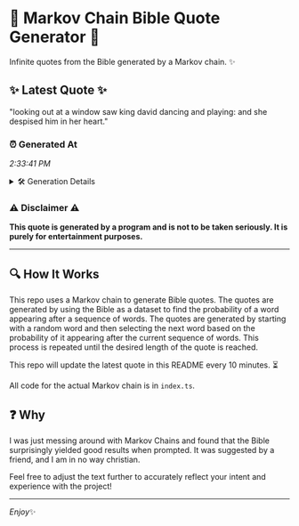 # 📖 Markov Chain Bible Quote Generator 📖

Infinite quotes from the Bible generated by a Markov chain. ✨

## ✨ Latest Quote ✨
"looking out at a window saw king david dancing and playing: and she despised him in her heart."

### ⏰ Generated At
*2:33:41 PM*

<details>
    <summary>🛠️ Generation Details</summary>
    <p>
        <strong>🌱 Seed:</strong> looking<br>
        <strong>🔄 Iterations:</strong> 17<br>
        <strong>📜 Context History:</strong><br>[ looking ]: out<br>[ looking, out ]: at<br>[ looking, out, at ]: a<br>[ looking, out, at, a ]: window<br>[ looking, out, at, a, window ]: saw<br>[ looking, out, at, a, window, saw ]: king<br>[ out, at, a, window, saw, king ]: david<br>[ at, a, window, saw, king, david ]: dancing<br>[ a, window, saw, king, david, dancing ]: and<br>[ window, saw, king, david, dancing, and ]: playing:<br>[ saw, king, david, dancing, and, playing: ]: and<br>[ king, david, dancing, and, playing:, and ]: she<br>[ david, dancing, and, playing:, and, she ]: despised<br>[ dancing, and, playing:, and, she, despised ]: him<br>[ and, playing:, and, she, despised, him ]: in<br>[ playing:, and, she, despised, him, in ]: her<br>[ and, she, despised, him, in, her ]: heart.<br>
    </p>
</details>

### ⚠️ Disclaimer ⚠️
**This quote is generated by a program and is not to be taken seriously. It is purely for entertainment purposes.**

---

## 🔍 How It Works

This repo uses a Markov chain to generate Bible quotes. The quotes are generated by using the Bible as a dataset to find the probability of a word appearing after a sequence of words. The quotes are generated by starting with a random word and then selecting the next word based on the probability of it appearing after the current sequence of words. This process is repeated until the desired length of the quote is reached.

This repo will update the latest quote in this README every 10 minutes. ⏳

All code for the actual Markov chain is in `index.ts`.

## ❓ Why

I was just messing around with Markov Chains and found that the Bible surprisingly yielded good results when prompted. 
It was suggested by a friend, and I am in no way christian.

Feel free to adjust the text further to accurately reflect your intent and experience with the project!

---

*Enjoy*✨
